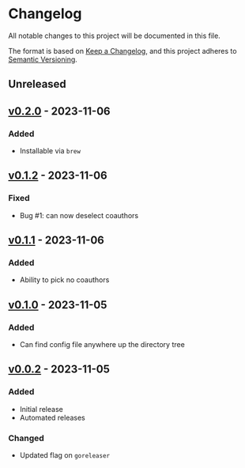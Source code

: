 # Changelog

All notable changes to this project will be documented in this file.

The format is based on [Keep a Changelog](https://keepachangelog.com/en/1.0.0/),
and this project adheres to [Semantic Versioning](https://semver.org/spec/v2.0.0.html).

## Unreleased

## [v0.2.0](https://github.com/stefanlogue/meteor/releases/tag/v0.2.0) - 2023-11-06
### Added
- Installable via `brew`

## [v0.1.2](https://github.com/stefanlogue/meteor/releases/tag/v0.1.2) - 2023-11-06
### Fixed
- Bug #1: can now deselect coauthors

## [v0.1.1](https://github.com/stefanlogue/meteor/releases/tag/v0.1.1) - 2023-11-06
### Added
- Ability to pick no coauthors

## [v0.1.0](https://github.com/stefanlogue/meteor/releases/tag/v0.1.0) - 2023-11-05
### Added
- Can find config file anywhere up the directory tree

## [v0.0.2](https://github.com/stefanlogue/meteor/releases/tag/v0.0.2) - 2023-11-05
### Added
- Initial release
- Automated releases

### Changed
- Updated flag on `goreleaser`
